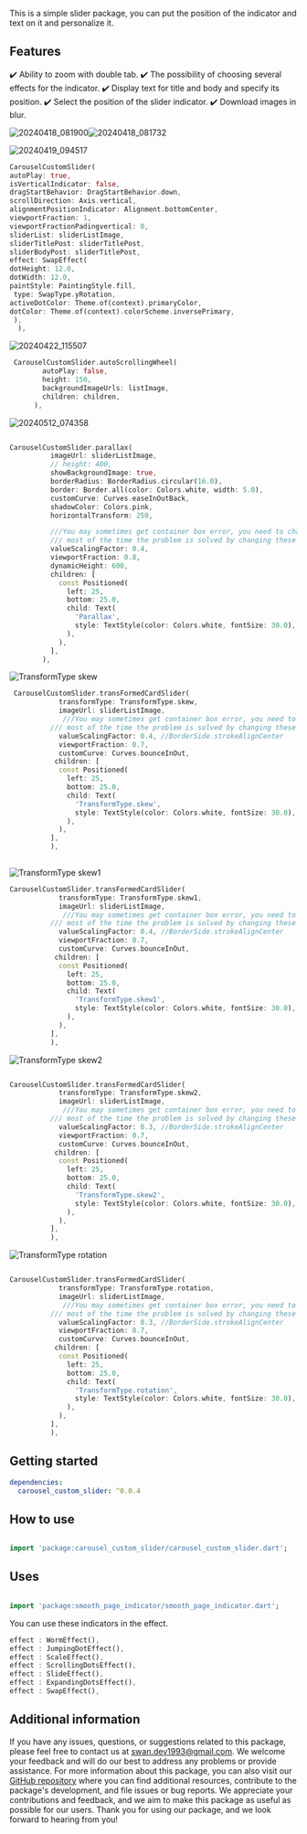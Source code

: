 
This is a simple slider package, you can put the position of the indicator and text on it and personalize it.

## Features


✔️ Ability to zoom with double tab.
✔️ The possibility of choosing several effects for the indicator.
✔️ Display text for title and body and specify its position.
✔️ Select the position of the slider indicator.
✔️ Download images in blur.





![20240418_081900](https://github.com/SwanFlutter/carousel_custom_slider/assets/151648897/e8d7b540-7e35-45b7-880b-1116255b6347)![20240418_081732](https://github.com/SwanFlutter/carousel_custom_slider/assets/151648897/46e38714-27f2-4813-b542-ce0a07062e79)

![20240419_094517](https://github.com/SwanFlutter/carousel_custom_slider/assets/151648897/e3267854-06ff-4b93-b871-d572cda09a4c)

```dart
CarouselCustomSlider(
autoPlay: true,
isVerticalIndicator: false,
dragStartBehavior: DragStartBehavior.down,
scrollDirection: Axis.vertical,
alignmentPositionIndicator: Alignment.bottomCenter,
viewportFraction: 1,
viewportFractionPadingvertical: 0,
sliderList: sliderListImage,
sliderTitlePost: sliderTitlePost,
sliderBodyPost: sliderTitlePost,
effect: SwapEffect(
dotHeight: 12.0,
dotWidth: 12.0,
paintStyle: PaintingStyle.fill,
 type: SwapType.yRotation,
activeDotColor: Theme.of(context).primaryColor,
dotColor: Theme.of(context).colorScheme.inversePrimary,
 ),
  ),
```


![20240422_115507](https://github.com/SwanFlutter/carousel_custom_slider/assets/151648897/a12ed375-8278-43b8-b33a-323be33e801f)

```dart
 CarouselCustomSlider.autoScrollingWheel(
        autoPlay: false,
        height: 150,
        backgroundImageUrls: listImage,
        children: children,
      ),

```

![20240512_074358](https://github.com/SwanFlutter/carousel_custom_slider/assets/151648897/4fe2e438-893a-4fc8-86a0-c7986e4730f3)


```dart

CarouselCustomSlider.parallax(
          imageUrl: sliderListImage,
          // height: 400,
          showBackgroundImage: true,
          borderRadius: BorderRadius.circular(16.0),
          border: Border.all(color: Colors.white, width: 5.0),
          customCurve: Curves.easeInOutBack,
          shadowColor: Colors.pink,
          horizontalTransform: 250,

          ///You may sometimes get container box error, you need to change [viewportFraction] , [valueScalingFactor] , [horizontalTransform] , [dynamicHeight] value to match with one another,
          /// most of the time the problem is solved by changing these two [viewportFraction] , [valueScalingFactor] .
          valueScalingFactor: 0.4,
          viewportFraction: 0.8,
          dynamicHeight: 600,
          children: [
            const Positioned(
              left: 25,
              bottom: 25.0,
              child: Text(
                'Parallax',
                style: TextStyle(color: Colors.white, fontSize: 30.0),
              ),
            ),
          ],
        ),

```
![TransformType skew](https://github.com/SwanFlutter/carousel_custom_slider/assets/151648897/7a6a6edc-d2f6-43d6-915a-b5629d792a40)
```dart
 CarouselCustomSlider.transFormedCardSlider(
            transformType: TransformType.skew,
            imageUrl: sliderListImage,
             ///You may sometimes get container box error, you need to change [viewportFraction] , [valueScalingFactor] , [horizontalTransform] , [dynamicHeight] value to match with one another,
          /// most of the time the problem is solved by changing these two [viewportFraction] , [valueScalingFactor] .
            valueScalingFactor: 0.4, //BorderSide.strokeAlignCenter
            viewportFraction: 0.7,
            customCurve: Curves.bounceInOut,
           children: [
            const Positioned(
              left: 25,
              bottom: 25.0,
              child: Text(
                'TransformType.skew',
                style: TextStyle(color: Colors.white, fontSize: 30.0),
              ),
            ),
          ],
          ),
        
```

![TransformType skew1](https://github.com/SwanFlutter/carousel_custom_slider/assets/151648897/58926dce-de9b-417f-8a4b-01a555cf567e)

```dart
CarouselCustomSlider.transFormedCardSlider(
            transformType: TransformType.skew1,
            imageUrl: sliderListImage,
             ///You may sometimes get container box error, you need to change [viewportFraction] , [valueScalingFactor] , [horizontalTransform] , [dynamicHeight] value to match with one another,
          /// most of the time the problem is solved by changing these two [viewportFraction] , [valueScalingFactor] .
            valueScalingFactor: 0.4, //BorderSide.strokeAlignCenter
            viewportFraction: 0.7,
            customCurve: Curves.bounceInOut,
           children: [
            const Positioned(
              left: 25,
              bottom: 25.0,
              child: Text(
                'TransformType.skew1',
                style: TextStyle(color: Colors.white, fontSize: 30.0),
              ),
            ),
          ],
          ),

```

![TransformType skew2](https://github.com/SwanFlutter/carousel_custom_slider/assets/151648897/45c9ecc0-86a0-453b-9fa3-bd7b39cc69e9)

```dart

CarouselCustomSlider.transFormedCardSlider(
            transformType: TransformType.skew2,
            imageUrl: sliderListImage,
             ///You may sometimes get container box error, you need to change [viewportFraction] , [valueScalingFactor] , [horizontalTransform] , [dynamicHeight] value to match with one another,
          /// most of the time the problem is solved by changing these two [viewportFraction] , [valueScalingFactor] .
            valueScalingFactor: 0.3, //BorderSide.strokeAlignCenter
            viewportFraction: 0.7,
            customCurve: Curves.bounceInOut,
           children: [
            const Positioned(
              left: 25,
              bottom: 25.0,
              child: Text(
                'TransformType.skew2',
                style: TextStyle(color: Colors.white, fontSize: 30.0),
              ),
            ),
          ],
          ),

```

![TransformType rotation](https://github.com/SwanFlutter/carousel_custom_slider/assets/151648897/25bc933c-3fcf-46f0-b657-b7773fb98178)


```dart

CarouselCustomSlider.transFormedCardSlider(
            transformType: TransformType.rotation,
            imageUrl: sliderListImage,
             ///You may sometimes get container box error, you need to change [viewportFraction] , [valueScalingFactor] , [horizontalTransform] , [dynamicHeight] value to match with one another,
          /// most of the time the problem is solved by changing these two [viewportFraction] , [valueScalingFactor] .
            valueScalingFactor: 0.3, //BorderSide.strokeAlignCenter
            viewportFraction: 0.7,
            customCurve: Curves.bounceInOut,
           children: [
            const Positioned(
              left: 25,
              bottom: 25.0,
              child: Text(
                'TransformType.rotation',
                style: TextStyle(color: Colors.white, fontSize: 30.0),
              ),
            ),
          ],
          ),

```



## Getting started

```yaml
dependencies:
  carousel_custom_slider: ^0.0.4
```

## How to use

```dart

import 'package:carousel_custom_slider/carousel_custom_slider.dart';

```

## Uses
```dart

import 'package:smooth_page_indicator/smooth_page_indicator.dart';

```


You can use these indicators in the effect.
```dart
effect : WormEffect(),
effect : JumpingDotEffect(),
effect : ScaleEffect(),
effect : ScrollingDotsEffect(),
effect : SlideEffect(),
effect : ExpandingDotsEffect(),
effect : SwapEffect(),
```


## Additional information

If you have any issues, questions, or suggestions related to this package, please feel free to contact us at [swan.dev1993@gmail.com](mailto:swan.dev1993@gmail.com). We welcome your feedback and will do our best to address any problems or provide assistance.
For more information about this package, you can also visit our [GitHub repository](https://github.com/SwanFlutter/carousel_custom_slider) where you can find additional resources, contribute to the package's development, and file issues or bug reports. We appreciate your contributions and feedback, and we aim to make this package as useful as possible for our users.
Thank you for using our package, and we look forward to hearing from you!

